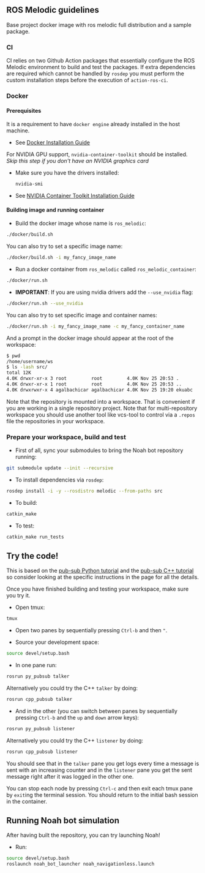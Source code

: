 ## ROS Melodic guidelines

Base project docker image with ros melodic full distribution and a sample package.

### CI

CI relies on two Github Action packages that essentially configure the ROS
Melodic environment to build and test the packages. If extra dependencies are
required which cannot be handled by `rosdep` you must perform the custom
installation steps before the execution of `action-ros-ci`.

### Docker

#### Prerequisites

It is a requirement to have `docker engine` already installed in the host machine.

* See [Docker Installation Guide](https://docs.docker.com/engine/install/ubuntu/)

For NVIDIA GPU support, `nvidia-container-toolkit` should be installed. *Skip this step if you don't have an NVIDIA graphics card*


* Make sure you have the drivers installed:
  ```sh
  nvidia-smi
  ```
* See [NVIDIA Container Toolkit Installation Guide](https://docs.nvidia.com/datacenter/cloud-native/container-toolkit/install-guide.html)

#### Building image and running container

- Build the docker image whose name is `ros_melodic`:

```sh
./docker/build.sh
```

You can also try to set a specific image name:

```sh
./docker/build.sh -i my_fancy_image_name
```

- Run a docker container from `ros_melodic` called `ros_melodic_container`:

```sh
./docker/run.sh
```

- **IMPORTANT**: If you are using nvidia drivers add the `--use_nvidia` flag:

```sh
./docker/run.sh --use_nvidia
```

You can also try to set specific image and container names:

```sh
./docker/run.sh -i my_fancy_image_name -c my_fancy_container_name
```

And a prompt in the docker image should appear at the root of the workspace:

```sh
$ pwd
/home/username/ws
$ ls -lash src/
total 12K
4.0K drwxr-xr-x 3 root         root         4.0K Nov 25 20:53 .
4.0K drwxr-xr-x 1 root         root         4.0K Nov 25 20:53 ..
4.0K drwxrwxr-x 4 agalbachicar agalbachicar 4.0K Nov 25 19:20 ekuabc
```

Note that the repository is mounted into a workspace. That is convenient if you
are working in a single repository project. Note that for multi-repository
workspace you should use another tool like vcs-tool to control via a `.repos`
file the repositories in your workspace.

### Prepare your workspace, build and test

- First of all, sync your submodules to bring the Noah bot repository running:

```sh
git submodule update --init --recursive
```

- To install dependencies via `rosdep`:

```sh
rosdep install -i -y --rosdistro melodic --from-paths src
```
- To build:

```sh
catkin_make
```

- To test:

```sh
catkin_make run_tests
```

## Try the code!

This is based on the [pub-sub Python tutorial](http://wiki.ros.org/ROS/Tutorials/WritingPublisherSubscriber%28python%29)
and the [pub-sub C++ tutorial](http://wiki.ros.org/ROS/Tutorials/WritingPublisherSubscriber%28c%2B%2B%29)
so consider looking at the specific instructions in the page for all the details.

Once you have finished building and testing your workspace, make sure you try it.

- Open tmux:

```sh
tmux
```

- Open two panes by sequentially pressing `Ctrl-b` and then `"`.

- Source your development space:

```sh
source devel/setup.bash
```

- In one pane run:

```sh
rosrun py_pubsub talker
```

Alternatively you could try the C++ `talker` by doing:

```sh
rosrun cpp_pubsub talker
```

- And in the other (you can switch between panes by sequentially pressing
  `Ctrl-b` and the `up` and `down` arrow keys):

```sh
rosrun py_pubsub listener
```

Alternatively you could try the C++ `listener` by doing:

```sh
rosrun cpp_pubsub listener
```

You should see that in the `talker` pane you get logs every time a message is
sent with an increasing counter and in the `listener` pane you get the sent
message right after it was logged in the other one.

You can stop each node by pressing `Ctrl-c` and then exit each tmux pane by
`exit`ing the terminal session. You should return to the initial bash session
in the container.

## Running Noah bot simulation

After having built the repository, you can try launching Noah!

- Run:

```sh
source devel/setup.bash
roslaunch noah_bot_launcher noah_navigationless.launch
```

